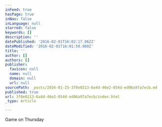 ```yaml
---
inFeed: true
hasPage: true
inNav: false
inLanguage: null
starred: false
keywords: []
description: ''
datePublished: '2016-02-01T16:02:17.062Z'
dateModified: '2016-02-01T16:01:50.960Z'
title: ''
author: []
authors: []
publisher:
  favicon: null
  name: null
  domain: null
  url: null
sourcePath: _posts/2016-01-25-3f8e0213-6a4d-46e2-854d-ed06a97a7ecb.md
published: true
url: 3f8e0213-6a4d-46e2-854d-ed06a97a7ecb/index.html
_type: Article

---
```

Game on Thursday